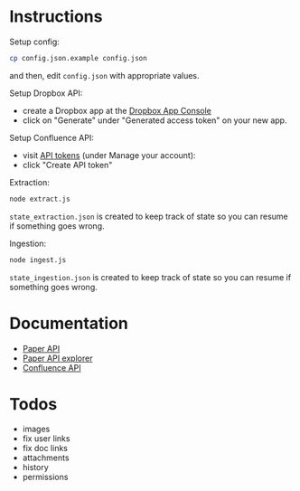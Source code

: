 # Instructions

Setup config:
```sh
cp config.json.example config.json
```
and then, edit `config.json` with appropriate values.

Setup Dropbox API:
- create a Dropbox app at the [Dropbox App Console](https://www.dropbox.com/developers/apps?_tk=pilot_lp&_ad=topbar4&_camp=myapps)
- click on "Generate" under "Generated access token" on your new app.

Setup Confluence API:
- visit [API tokens](https://id.atlassian.com/manage/api-tokens) (under Manage your account):
- click "Create API token"

Extraction:
```sh
node extract.js
```
`state_extraction.json` is created to keep track of state so you can resume if something goes wrong.

Ingestion:
```sh
node ingest.js
```
`state_ingestion.json` is created to keep track of state so you can resume if something goes wrong.

# Documentation
- [Paper API](https://www.dropbox.com/developers/documentation/http/documentation#paper)
- [Paper API explorer](https://dropbox.github.io/dropbox-api-v2-explorer/)
- [Confluence API](https://developer.atlassian.com/cloud/confluence/rest/#api-group-Content)

# Todos
- images
- fix user links
- fix doc links
- attachments
- history
- permissions